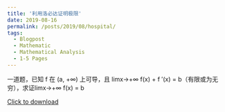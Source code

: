 ```yaml
---
title: '利用洛必达证明极限'
date: 2019-08-16
permalink: /posts/2019/08/hospital/
tags:
  - Blogpost
  - Mathematic
  - Mathematical Analysis
  - 1-5 Pages
---
```



一道题，已知 f 在 (a, +∞) 上可导，且 limx→+∞ f(x) + f ′(x) = b（有限或为无穷），求证limx→+∞ f(x) = b

[Click to download](/files/blog/190816one-apply-hospital.pdf)


